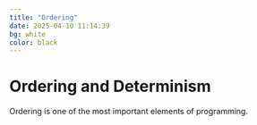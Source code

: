 ```yaml
---
title: "Ordering"
date: 2025-04-10 11:14:39
bg: white
color: black
---
```


# Ordering and Determinism

Ordering is one of the most important elements of programming.